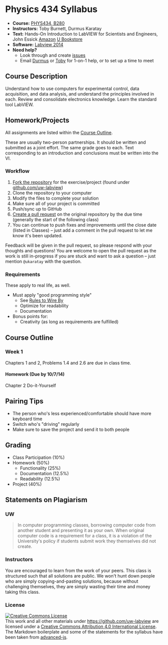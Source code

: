 # Physics 434 Syllabus

* **Course:** [PHYS434, B280](http://www.washington.edu/students/crscat/phys.html#phys434)
* **Instructors:** Toby Burnett, Durmus Karatay
* **Text:** Hands-On Introduction to LabVIEW for Scientists and Engineers, John Essick [Amazon](http://www.amazon.com/Hands--Introduction-LabVIEW-Scientists-Engineers/dp/0199925151/)
[U Bookstore](http://sdb.admin.washington.edu/textbooks/query.asp?qtr=Autumn&sln=19673)
* **Software:** [Labview 2014](http://www.engr.washington.edu/mycoe/computing/software/install_labview)
* **Need help?**
   * Look through and create [issues](https://github.com/uw-labview/syllabus/issues)
   * Email [Durmus](mailto:ukaratay@uw.edu) or [Toby](mailto:tburnett@uw.edu) for 1-on-1 help, or to set up a time to meet

## Course Description

Understand how to use computers for experimental control, data acquisition, and data analysis, and understand the principles involved in each. Review and consolidate electronics knowledge. Learn the standard tool LabVIEW.

## Homework/Projects

All assignments are listed within the [Course Outline](#course-outline).

These are usually two-person partnerships. It should be written and submitted as a joint effort. The same grade goes to each. Text corresponding to an introduction and conclusions must be written into the VI.

### Workflow

1. [Fork the repository](https://help.github.com/articles/fork-a-repo) for the exercise/project (found under [github.com/uw-labview](https://github.com/uw-labview))
1. Clone the repository to your computer
1. Modify the files to complete your solution
1. Make sure all of your project is committed
1. Push/sync up to GitHub
1. [Create a pull request](https://help.github.com/articles/creating-a-pull-request) on the original repository by the due time (generally the start of the following class)
1. You can continue to push fixes and improvements until the close date (listed in Classes) – just add a comment in the pull request to let me know it's been updated.

Feedback will be given in the pull request, so please respond with your thoughts and questions! You are welcome to open the pull request as the work is still in-progress if you are stuck and want to ask a question – just mention `@ukaratay` with the question.

### Requirements

These apply to real life, as well.

* Must apply "good programming style"
    * See [Rules to Wire By](http://www.ni.com/white-paper/5560/en/)
    * Optimize for readability
    * Documentation
* Bonus points for:
    * Creativity (as long as requirements are fulfilled)

## Course Outline

### Week 1
Chapters 1 and 2, Problems 1.4 and 2.6 are due in class time.
#### Homework (Due by 10/7/14)
Chapter 2 Do-it-Yourself

## Pairing Tips

* The person who's less experienced/comfortable should have more keyboard time
* Switch who's "driving" regularly
* Make sure to save the project and send it to both people

## Grading

* Class Participation (10%)
* Homework (50%)
  * Functionality (25%)
  * Documentation (12.5%)
  * Readability (12.5%)
* Project (40%)

## Statements on Plagiarism
### UW

> In computer programming classes, borrowing computer code from another student and presenting it as your own. When original computer code is a requirement for a class, it is a violation of the Universityʹs policy if students submit work they themselves did not create. 

### Instructors

You are encouraged to learn from the work of your peers. This class is structured such that all solutions are public. We won't hunt down people who are simply copying-and-pasting solutions, because without challenging themselves, they are simply wasting their time and money taking this class.

### License

<a rel="license" href="http://creativecommons.org/licenses/by/4.0/"><img alt="Creative Commons License" style="border-width:0" src="https://i.creativecommons.org/l/by/4.0/88x31.png" /></a><br />This <span xmlns:dct="http://purl.org/dc/terms/" href="http://purl.org/dc/dcmitype/Text" rel="dct:type">work</span> and all other materials under https://github.com/uw-labview are licensed under a <a rel="license" href="http://creativecommons.org/licenses/by/4.0/">Creative Commons Attribution 4.0 International License</a>.
The Markdown boilerplate and some of the statements for the syllabus have been taken from [advanced-js](https://github.com/advanced-js/syllabus).
